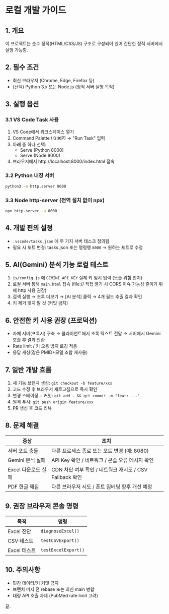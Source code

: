 # 로컬 개발 가이드

## 1. 개요
이 프로젝트는 순수 정적(HTML/CSS/JS) 구조로 구성되어 있어 간단한 정적 서버에서 실행 가능함.

## 2. 필수 조건
- 최신 브라우저 (Chrome, Edge, Firefox 등)
- (선택) Python 3.x 또는 Node.js (정적 서버 실행 목적)

## 3. 실행 옵션
### 3.1 VS Code Task 사용
1. VS Code에서 워크스페이스 열기
2. Command Palette (⇧⌘P) → "Run Task" 입력
3. 아래 중 하나 선택:
   - Serve (Python 8000)
   - Serve (Node 8000)
4. 브라우저에서 http://localhost:8000/index.html 접속

### 3.2 Python 내장 서버
```bash
python3 -m http.server 8000
```

### 3.3 Node http-server (전역 설치 없이 npx)
```bash
npx http-server -p 8000
```

## 4. 개발 편의 설정
- `.vscode/tasks.json` 에 두 가지 서버 태스크 정의됨
- 필요 시 포트 변경: tasks.json 또는 명령행 `8000` → 원하는 포트로 수정

## 5. AI(Gemini) 분석 기능 로컬 테스트
1. `js/config.js` 에 `GEMINI_API_KEY` 실제 키 임시 입력 (노출 위험 인지)
2. 로컬 서버 통해 `main.html` 접속 (file:// 직접 열기 시 CORS 이슈 가능성 줄이기 위해 http 사용 권장)
3. 검색 실행 → 초록 더보기 → [AI 분석] 클릭 → 4개 필드 추출 결과 확인
4. 키 제거 잊지 말 것 (커밋 금지)

## 6. 안전한 키 사용 권장 (프로덕션)
- 자체 서버(프록시) 구축 → 클라이언트에서 초록 텍스트 전달 → 서버에서 Gemini 호출 후 결과 반환
- Rate limit / 키 오용 방지 로깅 적용
- 응답 캐싱(같은 PMID+모델 조합 재사용)

## 7. 일반 개발 흐름
1. 새 기능 브랜치 생성: `git checkout -b feature/xxx`
2. 코드 수정 후 브라우저 새로고침으로 즉시 확인
3. 변경 스테이징 + 커밋: `git add . && git commit -m "feat: ..."`
4. 원격 푸시: `git push origin feature/xxx`
5. PR 생성 후 코드 리뷰

## 8. 문제 해결
| 증상 | 조치 |
|------|------|
| 서버 포트 충돌 | 다른 프로세스 종료 또는 포트 변경 (예: 8080) |
| Gemini 분석 실패 | API Key 확인 / 네트워크 / 콘솔 오류 메시지 확인 |
| Excel 다운로드 실패 | CDN 차단 여부 확인 / 네트워크 재시도 / CSV Fallback 확인 |
| PDF 한글 깨짐 | 다른 브라우저 시도 / 폰트 임베딩 향후 개선 예정 |

## 9. 권장 브라우저 콘솔 명령
| 목적 | 명령 |
|------|------|
| Excel 진단 | `diagnoseExcel()` |
| CSV 테스트 | `testCSVExport()` |
| Excel 테스트 | `testExcelExport()` |

## 10. 주의사항
- 민감 데이터/키 커밋 금지
- 브랜치 머지 전 rebase 또는 최신 main 병합
- 대량 API 호출 자제 (PubMed rate limit 고려)

끝.

